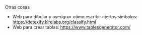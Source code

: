 Otras cosas

- Web para dibujar y averiguar cómo escribir ciertos símbolos: https://detexify.kirelabs.org/classify.html
- Web para crear tablas: https://www.tablesgenerator.com/
